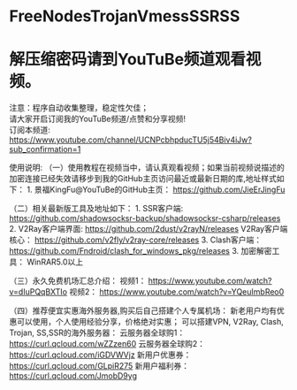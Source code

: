 # FreeNodesTrojanVmessSSRSS
# 解压缩密码请到YouTuBe频道观看视频。

注意：程序自动收集整理，稳定性欠佳；<br>
请大家开启订阅我的YouTuBe频道/点赞和分享视频!<br>
订阅本频道: https://www.youtube.com/channel/UCNPcbhpducTU5j54Biv4iJw?sub_confirmation=1<br>

使用说明:
（一）使用教程在视频当中，请认真观看视频；如果当前视频说描述的加密连接已经失效请移步到我的GitHub主页访问最近或最新日期的库,地址样式如下：
		1. 景福KingFu@YouTuBe的GitHub主页： 
			https://github.com/JieErJingFu

（二）相关最新版工具及地址如下：
		1. SSR客户端: https://github.com/shadowsocksr-backup/shadowsocksr-csharp/releases
		2. V2Ray客户端界面: https://github.com/2dust/v2rayN/releases
		   V2Ray客户端核心： https://github.com/v2fly/v2ray-core/releases
		3. Clash客户端： https://github.com/Fndroid/clash_for_windows_pkg/releases
		3. 加密解密工具： WinRAR5.0以上

（三）永久免费机场汇总介绍：
		视频1： https://www.youtube.com/watch?v=dIuPQqBXTIo
		视频2： https://www.youtube.com/watch?v=YQeuImbReo0

（四）推荐便宜实惠海外服务器,购买后自己搭建个人专属机场：
		新老用户均有优惠可以使用，个人使用经验分享，价格绝对实惠；
		可以搭建VPN, V2Ray, Clash, Trojan, SS,SSR的海外服务器：
		云服务器全球购1： https://curl.qcloud.com/wZZzen60
		云服务器全球购2：https://curl.qcloud.com/iGDVWVjz
		新用户优惠券： https://curl.qcloud.com/GLpiR275
		新用户福利券：https://curl.qcloud.com/JmobD9yg
